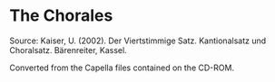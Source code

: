 # The Chorales	

Source: Kaiser, U. (2002). Der Viertstimmige Satz. Kantionalsatz und Choralsatz. Bärenreiter, Kassel.

Converted from the Capella files contained on the CD-ROM.